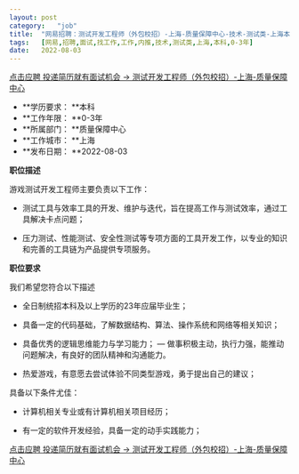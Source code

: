 ```yaml
---
layout:	post
category:	"job"
title:	"网易招聘：测试开发工程师（外包校招）-上海-质量保障中心-技术-测试类-上海本科0-3年"
tags:	[网易,招聘,面试,找工作,工作,内推,技术,测试类,上海,本科,0-3年]
date:	2022-08-03
---
```


[点击应聘 投递简历就有面试机会 ->  测试开发工程师（外包校招）-上海-质量保障中心](http://mobile.bole.netease.com/bole/boleDetail?id=42056&employeeId=346f03c3cda5f04c&key=all)



- **学历要求： **本科
- **工作年限： **0-3年
- **所属部门： **质量保障中心
- **工作城市： **上海
- **发布日期： **2022-08-03



**职位描述**

游戏测试开发工程师主要负责以下工作：

- 测试工具与效率工具的开发、维护与迭代，旨在提高工作与测试效率，通过工具解决卡点问题；

- 压力测试、性能测试、安全性测试等专项方面的工具开发工作，以专业的知识和完善的工具链为产品提供专项服务。





**职位要求**

我们希望您符合以下描述

- 全日制统招本科及以上学历的23年应届毕业生；

- 具备一定的代码基础，了解数据结构、算法、操作系统和网络等相关知识；

- 具备优秀的逻辑思维能力与学习能力； — 做事积极主动，执行力强，能推动问题解决，有良好的团队精神和沟通能力。

- 热爱游戏，有意愿去尝试体验不同类型游戏，勇于提出自己的建议；

具备以下条件尤佳：

- 计算机相关专业或有计算机相关项目经历；

- 有一定的软件开发经验，具备一定的动手实践能力；





[点击应聘 投递简历就有面试机会 ->  测试开发工程师（外包校招）-上海-质量保障中心](http://mobile.bole.netease.com/bole/boleDetail?id=42056&employeeId=346f03c3cda5f04c&key=all)
